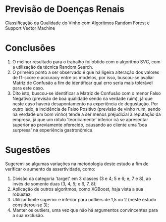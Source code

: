 # Previsão de Doenças Renais
Classificação da Qualidade do Vinho com Algoritmos Random Forest e Support Vector Machine

# Conclusões
1. O melhor resultado para o trabalho foi obtido com o algoritmo SVC, com a utilização da técnica Random Search.
2. O primeiro ponto a ser observado é que há ligeira alteração dos valores de f1-score e accuracy entre os modelos, por isso, buscou-se avaliar Matriz de Confusão a fim de identificar qual erro seria mais tolerável para este caso.
3. Dito isto, buscou-se identificar a Matriz de Confusão com o menor Falso Negativo (previsão de boa qualidade sendo na verdade ruim), já que neste caso haverá desapontamento na experiência de degustação. Por outro lado, a incidência de Falso Positivo (previsão de vinho ruim, sendo na verdade um bom vinho) tende a ser menos prejudicial à reputação da empresa, já que um rótulo 'teoricamente' inferior irá se apresentar superior ao previamente oferecido, causando ao cliente uma 'boa surpresa' na experiência gastronômica.

# Sugestões

Sugerem-se algumas variações na metodologia deste estudo a fim de verificar o aumento da assertividade, como:

1. Divisão da categoria 'target' em 3 classes (3 e 4; 5 e 6; e, 7 e 8), ao invés de somente duas (3, 4, 5; e 6, 7, 8);
2. Aplicação de outros algoritmos, como XGBoost, haja vista a sua robustez;
3. Utilizar limite superior e inferior para outliers de 1,5 ou 2 (neste estudo considerou-se 3);
4. Manter os outliers, uma vez que não há argumentos convincentes para a sua exclusão.

